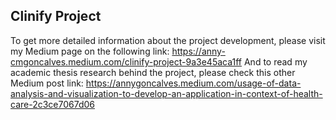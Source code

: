 ## Clinify Project
To get more detailed information about the project development, please visit my Medium page on the following link: https://anny-cmgoncalves.medium.com/clinify-project-9a3e45aca1ff
And to read my academic thesis research behind the project, please check this other Medium post link: https://annygoncalves.medium.com/usage-of-data-analysis-and-visualization-to-develop-an-application-in-context-of-health-care-2c3ce7067d06

